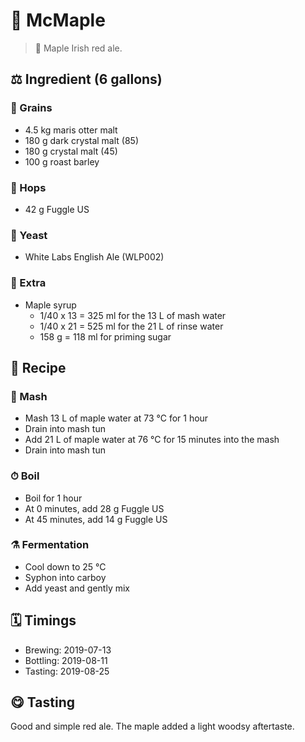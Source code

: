 # 🍁 McMaple

> 📝 Maple Irish red ale.

##  ⚖️ Ingredient (6 gallons)

### 🌾 Grains

* 4.5 kg maris otter malt
* 180 g dark crystal malt (85)
* 180 g crystal malt (45)
* 100 g roast barley

### 🌿 Hops

* 42 g Fuggle US

### 🧫 Yeast

* White Labs English Ale (WLP002)

### 🍁 Extra

* Maple syrup
  * 1/40 x 13 = 325 ml for the 13 L of mash water
  * 1/40 x 21 = 525 ml for the 21 L of rinse water
  * 158 g = 118 ml for priming sugar

## 📖 Recipe

### 🚰 Mash

* Mash 13 L of maple water at 73 °C for 1 hour
* Drain into mash tun
* Add 21 L of maple water at 76 °C for 15 minutes into the mash
* Drain into mash tun

### ⏱  Boil

* Boil for 1 hour
* At 0 minutes, add 28 g Fuggle US
* At 45 minutes, add 14 g Fuggle US

### ⚗️ Fermentation

* Cool down to 25 °C
* Syphon into carboy
* Add yeast and gently mix

## 🗓 Timings

* Brewing: 2019-07-13
* Bottling: 2019-08-11
* Tasting: 2019-08-25

## 😋 Tasting

Good and simple red ale. The maple added a light woodsy aftertaste.
